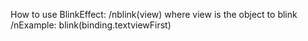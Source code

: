 How to use BlinkEffect:
/nblink(view) where view is the object to blink
/nExample: blink(binding.textviewFirst) 
